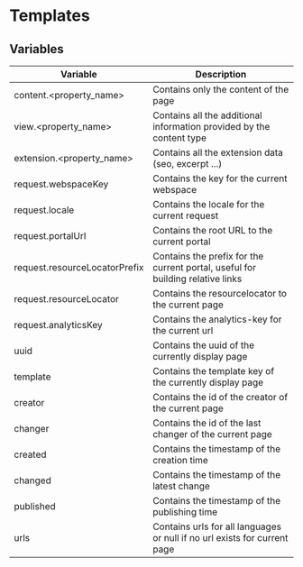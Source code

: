 # Templates
## Variables

| Variable    | Description
| ----------- | --------------------------------------------------------------------
| content.<property_name>     | Contains only the content of the page
| view.<property_name>        | Contains all the additional information provided by the content type
| extension.<property_name>        | Contains all the extension data (seo, excerpt ...)
| request.webspaceKey | Contains the key for the current webspace
| request.locale      | Contains the locale for the current request
| request.portalUrl | Contains the root URL to the current portal
| request.resourceLocatorPrefix | Contains the prefix for the current portal, useful for building relative links
| request.resourceLocator | Contains the resourcelocator to the current page
| request.analyticsKey | Contains the analytics-key for the current url
| uuid        | Contains the uuid of the currently display page
| template    | Contains the template key of the currently display page
| creator     | Contains the id of the creator of the current page
| changer     | Contains the id of the last changer of the current page
| created     | Contains the timestamp of the creation time
| changed     | Contains the timestamp of the latest change
| published     | Contains the timestamp of the publishing time
| urls     | Contains urls for all languages or null if no url exists for current page

